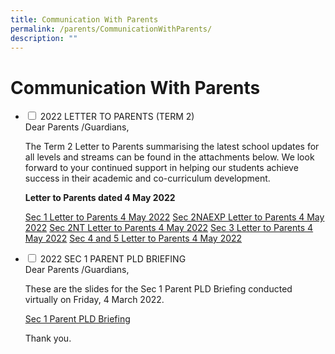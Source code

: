 ```yaml
---
title: Communication With Parents
permalink: /parents/CommunicationWithParents/
description: ""
---
```

<h1>Communication With Parents</h1>

<ul class="jekyllcodex_accordion">
<li>
<input type="checkbox" id="accordion1">
<label for="accordion1">2022 LETTER TO PARENTS (TERM 2)</label>
<div>
Dear Parents /Guardians,

  

The Term 2 Letter to Parents summarising the latest school updates for all levels and streams can be found in the attachments below. We look forward to your continued support in helping our students achieve success in their academic and co-curriculum development.

  

<p><strong>Letter to Parents dated 4 May 2022</strong></p>

<a href="/files/Sec%201%20level%20letter_4%20May%202022.pdf">Sec 1 Letter to Parents 4 May 2022</a>
<a href="/files/Sec%202NAEXP%20level%20letter_4%20May%202022.pdf">Sec 2NAEXP Letter to Parents 4 May 2022</a>
<a href="/files/Sec%202NT%20level%20letter_4%20May%202022.pdf">Sec 2NT Letter to Parents 4 May 2022</a>
<a href="/files/SSec%203%20level%20letter_4%20May%202022.pdf">Sec 3 Letter to Parents 4 May 2022</a>
<a href="/files/Sec%204%20and%205%20level%20letter1%204%20May%202022.pdf">Sec 4 and 5 Letter to Parents 4 May 2022</a>
	</div>
	</li>
	
<li>
<input type="checkbox" id="accordion2">
<label for="accordion2">2022 SEC 1 PARENT PLD BRIEFING</label>

<div>
Dear Parents /Guardians,

These are the slides for the Sec 1 Parent PLD Briefing conducted virtually on Friday, 4 March 2022.  

<a href="/files/NDLP%20Sec%201%20Parent%20PLD%20Briefing%20Slides.pdf">Sec 1 Parent PLD Briefing</a>

Thank you.
</div>
</li>
</ul>